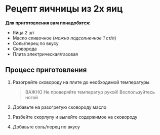 # Рецепт яичницы из 2х яиц

**Для приготовления вам понадобятся:**

- Яйца 2 шт
- Масло сливочное (*можно подсолнечное 1 ст/л*)
- Соль/перец по вкусу
- Сковорода
- Плита электрическая/газовая

## Процесс приготовления

1. Разогрейте сковороду на плите до необходимой температуры 

    > ВАЖНО Не проверяйте температур рукой! Воспользуйтесь ногой

2. Добавьте на разогретую сковороду масло
3. Разбейте скорлупу и вылейте содержимое на сковороду
4. Добавьте соль/перец по вкусу
